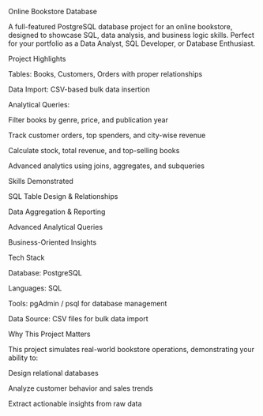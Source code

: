 Online Bookstore Database

A full-featured PostgreSQL database project for an online bookstore, designed to showcase SQL, data analysis, and business logic skills. Perfect for your portfolio as a Data Analyst, SQL Developer, or Database Enthusiast.

 Project Highlights

 Tables: Books, Customers, Orders with proper relationships

 Data Import: CSV-based bulk data insertion

 Analytical Queries:

Filter books by genre, price, and publication year

Track customer orders, top spenders, and city-wise revenue

Calculate stock, total revenue, and top-selling books

Advanced analytics using joins, aggregates, and subqueries

 Skills Demonstrated

 SQL Table Design & Relationships

 Data Aggregation & Reporting

 Advanced Analytical Queries

 Business-Oriented Insights

 Tech Stack

Database: PostgreSQL

Languages: SQL

Tools: pgAdmin / psql for database management

Data Source: CSV files for bulk data import

 Why This Project Matters

This project simulates real-world bookstore operations, demonstrating your ability to:

Design relational databases

Analyze customer behavior and sales trends

Extract actionable insights from raw data
